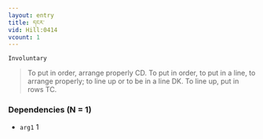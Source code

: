 ```yaml
---
layout: entry
title: དངར་
vid: Hill:0414
vcount: 1
---
```

`Involuntary` 
> To put in order, arrange properly CD\.
 To put in order, to put in a line, to arrange properly; to line up or to be in a line DK\.
To line up, put in rows TC\.

### Dependencies (N = 1)
* `arg1` 1
